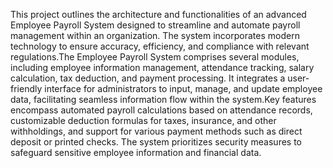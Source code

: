 This project outlines the architecture and functionalities of an advanced Employee Payroll 
System designed to streamline and automate payroll management within an organization. 
The system incorporates modern technology to ensure accuracy, efficiency, and compliance 
with relevant regulations.The Employee Payroll System comprises several modules, 
including employee information management, attendance tracking, salary calculation, tax 
deduction, and payment processing. It integrates a user-friendly interface for administrators 
to input, manage, and update employee data, facilitating seamless information flow within 
the system.Key features encompass automated payroll calculations based on attendance 
records, customizable deduction formulas for taxes, insurance, and other withholdings, and 
support for various payment methods such as direct deposit or printed checks. The system 
prioritizes security measures to safeguard sensitive employee information and financial data.
